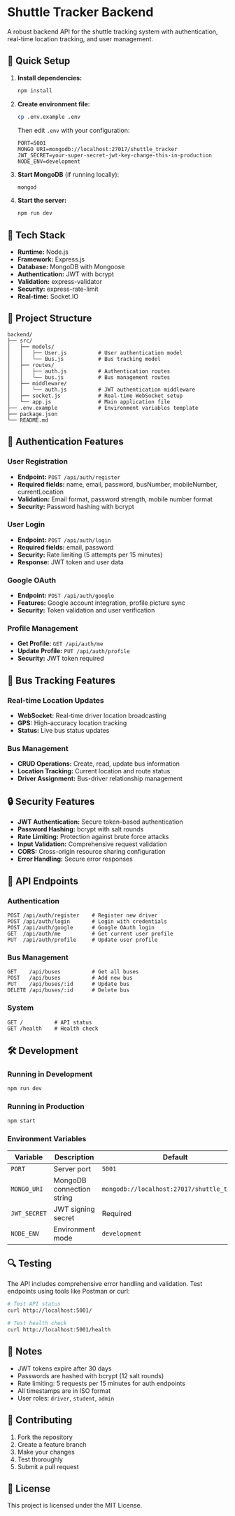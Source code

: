 # Shuttle Tracker Backend

A robust backend API for the shuttle tracking system with authentication, real-time location tracking, and user management.

## 🚀 Quick Setup

1. **Install dependencies:**
   ```bash
   npm install
   ```

2. **Create environment file:**
   ```bash
   cp .env.example .env
   ```
   
   Then edit `.env` with your configuration:
   ```env
   PORT=5001
   MONGO_URI=mongodb://localhost:27017/shuttle_tracker
   JWT_SECRET=your-super-secret-jwt-key-change-this-in-production
   NODE_ENV=development
   ```

3. **Start MongoDB** (if running locally):
   ```bash
   mongod
   ```

4. **Start the server:**
   ```bash
   npm run dev
   ```

## 🔧 Tech Stack

- **Runtime:** Node.js
- **Framework:** Express.js
- **Database:** MongoDB with Mongoose
- **Authentication:** JWT with bcrypt
- **Validation:** express-validator
- **Security:** express-rate-limit
- **Real-time:** Socket.IO

## 📁 Project Structure

```
backend/
├── src/
│   ├── models/
│   │   ├── User.js          # User authentication model
│   │   └── Bus.js           # Bus tracking model
│   ├── routes/
│   │   ├── auth.js          # Authentication routes
│   │   └── bus.js           # Bus management routes
│   ├── middleware/
│   │   └── auth.js          # JWT authentication middleware
│   ├── socket.js            # Real-time WebSocket setup
│   └── app.js               # Main application file
├── .env.example             # Environment variables template
├── package.json
└── README.md
```

## 🔐 Authentication Features

### User Registration
- **Endpoint:** `POST /api/auth/register`
- **Required fields:** name, email, password, busNumber, mobileNumber, currentLocation
- **Validation:** Email format, password strength, mobile number format
- **Security:** Password hashing with bcrypt

### User Login
- **Endpoint:** `POST /api/auth/login`
- **Required fields:** email, password
- **Security:** Rate limiting (5 attempts per 15 minutes)
- **Response:** JWT token and user data

### Google OAuth
- **Endpoint:** `POST /api/auth/google`
- **Features:** Google account integration, profile picture sync
- **Security:** Token validation and user verification

### Profile Management
- **Get Profile:** `GET /api/auth/me`
- **Update Profile:** `PUT /api/auth/profile`
- **Security:** JWT token required

## 🚌 Bus Tracking Features

### Real-time Location Updates
- **WebSocket:** Real-time driver location broadcasting
- **GPS:** High-accuracy location tracking
- **Status:** Live bus status updates

### Bus Management
- **CRUD Operations:** Create, read, update bus information
- **Location Tracking:** Current location and route status
- **Driver Assignment:** Bus-driver relationship management

## 🔒 Security Features

- **JWT Authentication:** Secure token-based authentication
- **Password Hashing:** bcrypt with salt rounds
- **Rate Limiting:** Protection against brute force attacks
- **Input Validation:** Comprehensive request validation
- **CORS:** Cross-origin resource sharing configuration
- **Error Handling:** Secure error responses

## 📡 API Endpoints

### Authentication
```
POST /api/auth/register    # Register new driver
POST /api/auth/login       # Login with credentials
POST /api/auth/google      # Google OAuth login
GET  /api/auth/me          # Get current user profile
PUT  /api/auth/profile     # Update user profile
```

### Bus Management
```
GET    /api/buses          # Get all buses
POST   /api/buses          # Add new bus
PUT    /api/buses/:id      # Update bus
DELETE /api/buses/:id      # Delete bus
```

### System
```
GET /          # API status
GET /health    # Health check
```

## 🛠️ Development

### Running in Development
```bash
npm run dev
```

### Running in Production
```bash
npm start
```

### Environment Variables

| Variable | Description | Default |
|----------|-------------|---------|
| `PORT` | Server port | `5001` |
| `MONGO_URI` | MongoDB connection string | `mongodb://localhost:27017/shuttle_tracker` |
| `JWT_SECRET` | JWT signing secret | Required |
| `NODE_ENV` | Environment mode | `development` |

## 🔍 Testing

The API includes comprehensive error handling and validation. Test endpoints using tools like Postman or curl:

```bash
# Test API status
curl http://localhost:5001/

# Test health check
curl http://localhost:5001/health
```

## 📝 Notes

- JWT tokens expire after 30 days
- Passwords are hashed with bcrypt (12 salt rounds)
- Rate limiting: 5 requests per 15 minutes for auth endpoints
- All timestamps are in ISO format
- User roles: `driver`, `student`, `admin`

## 🤝 Contributing

1. Fork the repository
2. Create a feature branch
3. Make your changes
4. Test thoroughly
5. Submit a pull request

## 📄 License

This project is licensed under the MIT License.
